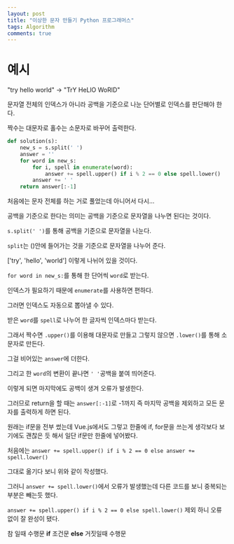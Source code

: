 ```yaml
---
layout: post
title: "이상한 문자 만들기 Python 프로그래머스"
tags: Algorithm
comments: true
---
```


# 예시

"try hello world" -> "TrY HeLlO WoRlD"

문자열 전체의 인덱스가 아니라 공백을 기준으로 나눈 단어별로 인덱스를 판단해야 한다.

짝수는 대문자로 홀수는 소문자로 바꾸어 출력한다.

```python
def solution(s):
    new_s = s.split(' ')
    answer = ''
    for word in new_s:
        for i, spell in enumerate(word):
            answer += spell.upper() if i % 2 == 0 else spell.lower()
        answer += ' '
    return answer[:-1]
```

처음에는 문자 전체를 하는 거로 풀었는데 아니어서 다시...

공백을 기준으로 한다는 의미는 공백을 기준으로 문자열을 나누면 된다는 것이다.

`s.split(' ')`를 통해 공백을 기준으로 문자열을 나눈다.

`split`는 ()안에 들어가는 것을 기준으로 문자열을 나누어 준다.

['try', 'hello', 'world'] 이렇게 나뉘어 있을 것이다.



`for word in new_s:`를 통해 한 단어씩 `word`로 받는다.

인덱스가 필요하기 때문에 `enumerate`를 사용하면 편하다.

그러면 인덱스도 자동으로 뽑아낼 수 있다.



받은 `word`를 `spell`로 나누어 한 글자씩 인덱스마다 받는다.

그래서 짝수면 `.upper()`를 이용해 대문자로 만들고 그렇지 않으면 `.lower()`를 통해 소문자로 만든다.

그걸 비어있는 `answer`에 더한다.



그리고 한 `word`의 변환이 끝나면 `' '`공백을 붙여 띄어준다.

이렇게 되면 마지막에도 공백이 생겨 오류가 발생한다.

그러므로 return을 할 때는 `answer[:-1]`로 -1까지 즉 마지막 공백을 제외하고 모든 문자를 출력하게 하면 된다.



원래는 if문을 전부 썼는데 Vue.js에서도 그렇고 한줄에 if, for문을 쓰는게 생각보다 보기에도 괜찮은 듯 해서 일단 if문만 한줄에 넣어봤다.

처음에는 `answer += spell.upper() if i % 2 == 0 else answer += spell.lower()`

그대로 옮기다 보니 위와 같이 작성했다.

그러니 `answer += spell.lower()`에서 오류가 발생했는데 다른 코드를 보니 중복되는 부분은 빼는듯 했다.

`answer += spell.upper() if i % 2 == 0 else spell.lower()` 제외 하니 오류 없이 잘 완성이 됐다.



참 일때 수행문 **if** 조건문 **else** 거짓일때 수행문